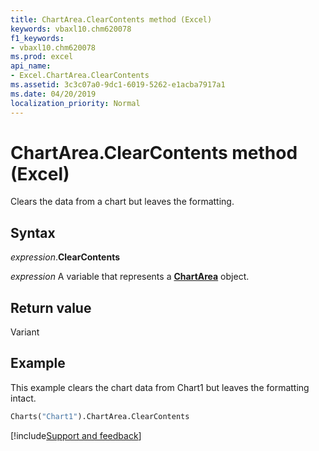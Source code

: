 ```yaml
---
title: ChartArea.ClearContents method (Excel)
keywords: vbaxl10.chm620078
f1_keywords:
- vbaxl10.chm620078
ms.prod: excel
api_name:
- Excel.ChartArea.ClearContents
ms.assetid: 3c3c07a0-9dc1-6019-5262-e1acba7917a1
ms.date: 04/20/2019
localization_priority: Normal
---
```



# ChartArea.ClearContents method (Excel)

Clears the data from a chart but leaves the formatting.


## Syntax

_expression_.**ClearContents**

_expression_ A variable that represents a **[ChartArea](Excel.ChartArea(object).md)** object.


## Return value

Variant


## Example

This example clears the chart data from Chart1 but leaves the formatting intact.

```vb
Charts("Chart1").ChartArea.ClearContents
```



[!include[Support and feedback](~/includes/feedback-boilerplate.md)]